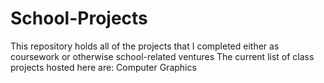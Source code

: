 # School-Projects
This repository holds all of the projects that I completed either as coursework or otherwise school-related ventures
The current list of class projects hosted here are:
Computer Graphics
